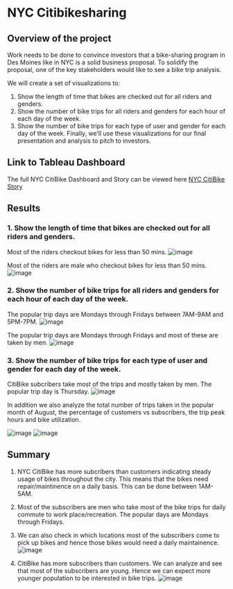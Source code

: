 # NYC Citibikesharing

## Overview of the project
Work needs to be done to convince investors that a bike-sharing program in Des Moines like in NYC is a solid business proposal. To solidify the proposal, one of the key stakeholders would like to see a bike trip analysis.

We will create a set of visualizations to:

1. Show the length of time that bikes are checked out for all riders and genders.
2. Show the number of bike trips for all riders and genders for each hour of each day of the week.
3. Show the number of bike trips for each type of user and gender for each day of the week.
Finally, we’ll use these visualizations for our final presentation and analysis to pitch to investors.

## Link to Tableau Dashboard

The full NYC CitiBike Dashboard and Story can be viewed here [NYC CitiBike Story](https://public.tableau.com/app/profile/neeraja.v6475/viz/CitiBike_TripAnalysis/NYCCitiBikeStory?publish=yes)

## Results

### 1. Show the length of time that bikes are checked out for all riders and genders.

Most of the riders checkout bikes for less than 50 mins.
![image](https://user-images.githubusercontent.com/111020934/201603571-bbf209bb-f330-4d64-afd1-da112c96c833.png)

Most of the riders are male who checkout bikes for less than 50 mins.
![image](https://user-images.githubusercontent.com/111020934/201603671-bf1842a9-b0d6-4ec7-b116-1dfbdb041f3a.png)

### 2. Show the number of bike trips for all riders and genders for each hour of each day of the week.

The popular trip days are Mondays through Fridays between 7AM-9AM and 5PM-7PM.
![image](https://user-images.githubusercontent.com/111020934/201603824-dc7846cd-ec2f-4aac-be45-fed1c81ab76f.png)

The popular trip days are Mondays through Fridays and most of these are taken by men.
![image](https://user-images.githubusercontent.com/111020934/201603907-cfa2bc68-107c-4131-b112-1fc337975dd0.png)

### 3. Show the number of bike trips for each type of user and gender for each day of the week.

CitiBike subcribers take most of the trips and mostly taken by men. The popular trip day is Thursday.
![image](https://user-images.githubusercontent.com/111020934/201604026-50307d94-68e3-4276-9ba9-eb405068dc0f.png)

In addition we also analyze the total number of trips taken in the popular month of August, the percentage of customers vs subscribers, the trip peak hours and bike utilization.

![image](https://user-images.githubusercontent.com/111020934/201606259-3858bb3b-ba71-493d-bffe-ea0bcd895f4c.png)
![image](https://user-images.githubusercontent.com/111020934/201606300-e5bdfb8b-f54f-486a-ae10-fd050ac9af3d.png)

## Summary
1. NYC CitiBike has more subcribers than customers indicating steady usage of bikes throughout the city. This means that the bikes need repair/maintinence on a daily basis. This can be done between 1AM-5AM.
2. Most of the subscribers are men who take most of the bike trips for daily commute to work place/recreation. The popular days are Mondays through Fridays.
3. We can also check in which locations most of the subscribers come to pick up bikes and hence those bikes would need a daily maintainence.
![image](https://user-images.githubusercontent.com/111020934/201843357-69d4f10e-e689-4799-beb3-1c77ec014464.png)

4. CitiBike has more subscribers than customers. We can analyze and see that most of the subscribers are young. Hence we can expect more younger population to be interested in bike trips.
![image](https://user-images.githubusercontent.com/111020934/201844962-f9c479cb-1993-4da5-b9bf-7ecf4f19401b.png)


